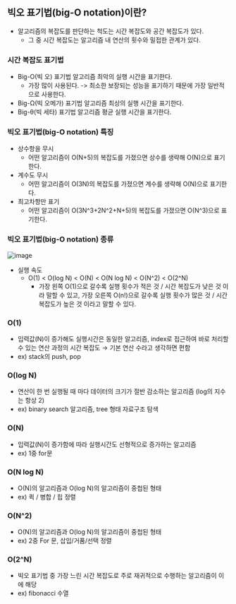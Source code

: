 ## 빅오 표기법(big-O notation)이란?
* 알고리즘의 복잡도를 판단하는 척도는 시간 복잡도와 공간 복잡도가 있다. 
  * 그 중 시간 복잡도는 알고리즘 내 연산의 횟수와 밀접한 관계가 있다.

### 시간 복잡도 표기법
* Big-O(빅 오) 표기법 알고리즘 최악의 실행 시간을 표기한다. 
  * 가장 많이 사용된다. -> 최소한 보장되는 성능을 표기하기 때문에 가장 일반적으로 사용한다.
* Big-Ω(빅 오메가) 표기법 알고리즘 최상의 실행 시간을 표기한다.
* Big-θ(빅 세타) 표기법 알고리즘 평균 실행 시간을 표기한다.

### 빅오 표기법(big-O notation) 특징
* 상수항을 무시
  * 어떤 알고리즘이 O(N+5)의 복잡도를 가졌으면 상수를 생략해 O(N)으로 표기한다.
* 계수도 무시
  * 어떤 알고리즘이 O(3N)의 복잡도를 가졌으면 계수를 생략해 O(N)으로 표기한다.
* 최고차항만 표기
  * 어떤 알고리즘이 O(3N^3+2N^2+N+5)의 복잡도를 가졌으면 O(N^3)으로 표기한다.

### 빅오 표기법(big-O notation) 종류
![image](https://user-images.githubusercontent.com/108817236/211775525-695fccf9-253d-4a35-9e54-296de3ac63a6.png)
* 실행 속도
  * O(1) < O(log N) < O(N) < O(N log N) < O(N^2) < O(2^N)
    * 가장 왼쪽 O(1)으로 갈수록 실행 횟수가 적은 것 / 시간 복잡도가 낮은 것 이라 말할 수 있고, 가장 오른쪽 O(n!)으로 갈수록 실행 횟수가 많은 것 / 시간 복잡도가 높은 것 이라고 말할 수 있다.

### O(1)
* 입력값(N)이 증가해도 실행시간은 동일한 알고리즘, index로 접근하여 바로 처리할 수 있는 연산 과정의 시간 복잡도 → 기본 연산 수라고 생각하면 편함
* ex) stack의 push, pop

### O(log N)
* 연산이 한 번 실행될 때 마다 데이터의 크기가 절반 감소하는 알고리즘 (log의 지수는 항상 2)
* ex) binary search 알고리즘, tree 형태 자료구조 탐색

### O(N)
* 입력값(N)이 증가함에 따라 실행시간도 선형적으로 증가하는 알고리즘
* ex) 1중 for문

### O(N log N)
* O(N)의 알고리즘과 O(log N)의 알고리즘이 중첩된 형태
* ex) 퀵 / 병합 / 힙 정렬

### O(N^2)
* O(N)의 알고리즘과 O(log N)의 알고리즘이 중첩된 형태
* ex) 2중 For 문, 삽입/거품/선택 정렬

### O(2^N)
* 빅오 표기법 중 가장 느린 시간 복잡도로 주로 재귀적으로 수행하는 알고리즘이 이에 해당
* ex) fibonacci 수열
